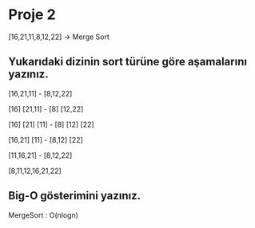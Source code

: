 # Proje 2
[16,21,11,8,12,22] -> Merge Sort
## Yukarıdaki dizinin sort türüne göre aşamalarını yazınız.
[16,21,11]     -     [8,12,22]

[16] [21,11]   -   [8] [12,22]

[16] [21] [11] - [8] [12] [22]

[16,21] [11]   -   [8,12] [22]

[11,16,21]     -     [8,12,22]

[8,11,12,16,21,22]

## Big-O gösterimini yazınız.
MergeSort : O(nlogn)